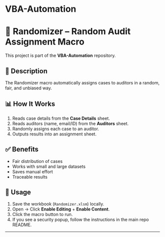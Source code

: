 # VBA-Automation
# 🎲 Randomizer – Random Audit Assignment Macro

This project is part of the **VBA-Automation** repository.

## 📌 Description
The Randomizer macro automatically assigns cases to auditors in a random, fair, and unbiased way.

## 📊 How It Works
1. Reads case details from the **Case Details** sheet.  
2. Reads auditors (name, email/ID) from the **Auditors** sheet.  
3. Randomly assigns each case to an auditor.  
4. Outputs results into an assignment sheet.

## ✅ Benefits
- Fair distribution of cases  
- Works with small and large datasets  
- Saves manual effort  
- Traceable results  

## 🚀 Usage
1. Save the workbook (`Randomizer.xlsm`) locally.  
2. Open → Click **Enable Editing** + **Enable Content**.  
3. Click the macro button to run.  
4. If you see a security popup, follow the instructions in the main repo README.  

---
